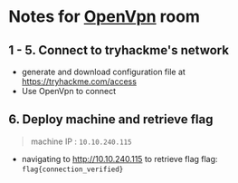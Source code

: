# Notes for [OpenVpn](https://tryhackme.com/room/openvpn) room 

## 1 - 5. Connect to tryhackme's network
- generate and download configuration file at https://tryhackme.com/access 
- Use OpenVpn to connect 

## 6. Deploy machine and retrieve flag
> machine IP : `10.10.240.115`

- navigating to http://10.10.240.115 to retrieve flag
    flag: `flag{connection_verified}`
